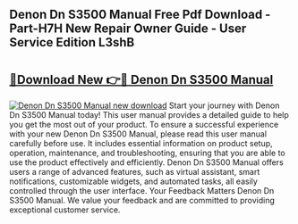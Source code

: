 ## Denon Dn S3500 Manual Free Pdf Download - Part-H7H New Repair Owner Guide - User Service Edition L3shB

# <h2><a href="http://bc15604.oget.top/?id=Denon+Dn+S3500+Manual">🔗Download New 👉🔴 Denon Dn S3500 Manual</a></h2>

[![Denon Dn S3500 Manual new download](https://i.imgur.com/5g1atiW.png)](http://bc15604.oget.top/?id=Denon+Dn+S3500+Manual)
Start your journey with Denon Dn S3500 Manual today! This user manual provides a detailed guide to help you get the most out of your product. To ensure a successful experience with your new Denon Dn S3500 Manual, please read this user manual carefully before use. It includes essential information on product setup, operation, maintenance, and troubleshooting, ensuring that you are able to use the product effectively and efficiently. Denon Dn S3500 Manual offers users a range of advanced features, such as virtual assistant, smart notifications, customizable widgets, and automated tasks, all easily controlled through the user interface. Your Feedback Matters Denon Dn S3500 Manual. We value your feedback and are committed to providing exceptional customer service.
